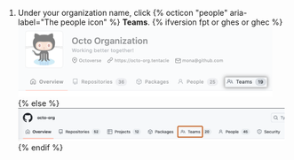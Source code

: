 1. Under your organization name, click {% octicon "people" aria-label="The people icon" %} **Teams**.
  {% ifversion fpt or ghes or ghec %}
  ![Teams tab on the organization page](/assets/images/help/organizations/organization-teams-tab-with-overview.png)
  {% else %}
  ![Teams tab on the organization page](/assets/images/help/organizations/organization-teams-tab.png)
  {% endif %}
